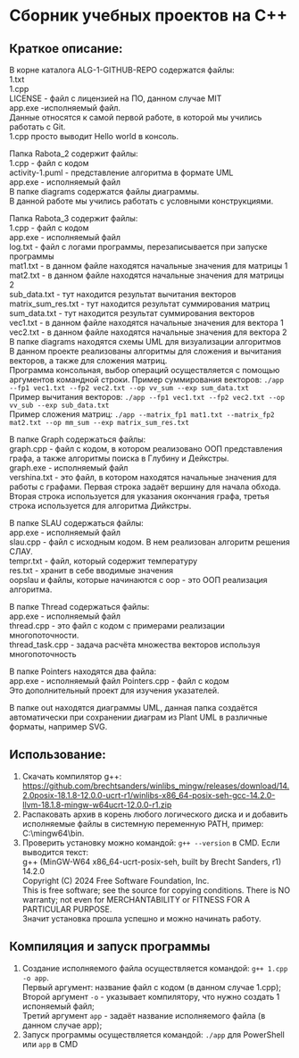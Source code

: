 # Сборник учебных проектов на C++  
## Краткое описание:  
В корне каталога ALG-1-GITHUB-REPO содержатся файлы:  
1.txt  
1.cpp  
LICENSE - файл с лицензией на ПО, данном случае MIT  
app.exe -исполняемый файл.  
Данные относятся к самой первой работе, в которой мы учились работать с Git.  
1.cpp просто выводит Hello world в консоль.  

Папка Rabota_2 содержит файлы:  
1.cpp - файл с кодом  
activity-1.puml - представление алгоритма в формате UML  
app.exe - исполняемый файл  
В папке diagrams содержатся файлы диаграммы.  
В данной работе мы учились работать с условными конструкциями.  

Папка Rabota_3 содержит файлы:  
1.cpp - файл с кодом  
app.exe - исполняемый файл  
log.txt - файл с логами программы, перезаписывается при запуске программы  
mat1.txt - в данном файле находятся начальные значения для матрицы 1  
mat2.txt - в данном файле находятся начальные значения для матрицы 2  
sub_data.txt - тут находится результат вычитания векторов  
matrix_sum_res.txt - тут находится результат суммирования матриц  
sum_data.txt - тут находится результат суммирования векторов  
vec1.txt - в данном файле находятся начальные значения для вектора 1  
vec2.txt - в данном файле находятся начальные значения для вектора 2  
В папке diagrams находятся схемы UML для визуализации алгоритмов  
В данном проекте реализованы алгоритмы для сложения и вычитания векторов, а также для сложения матриц.  
Программа консольная, выбор операций осуществляется с помощью аргументов командной строки. Пример суммирования векторов: ```./app --fp1 vec1.txt --fp2 vec2.txt --op vv_sum --exp sum_data.txt```  
Пример вычитания векторов: ```./app --fp1 vec1.txt --fp2 vec2.txt --op vv_sub --exp sub_data.txt```  
Пример сложения матриц: ```./app --matrix_fp1 mat1.txt --matrix_fp2 mat2.txt --op mm_sum --exp matrix_sum_res.txt```  

В папке Graph содержаться файлы:  
graph.cpp - файл с кодом, в котором реализовано ООП представления графа, а также алгоритмы поиска в Глубину и Дейкстры.  
graph.exe - исполняемый файл  
vershina.txt - это файл, в котором находятся начальные значения для работы с графами. Первая строка задаёт вершину для начала обхода. Вторая строка используется для указания окончания графа, третья строка используется для алгоритма Дийкстры.  

В папке SLAU содержаться файлы:  
app.exe - исполняемый файл  
slau.cpp - файл с исходным кодом. В нем реализован алгоритм решения СЛАУ.  
tempr.txt - файл, который содержит температуру  
res.txt - хранит в себе вводимые значения  
oopslau и файлы, которые начинаются с oop - это ООП реализация алгоритма.  

В папке Thread содержаться файлы:  
app.exe - исполняемый файл  
thread.cpp - это файл с кодом с примерами реализации многопоточности.   
thread_task.cpp - задача расчёта множества векторов используя многопоточность  

В папке Pointers находятся два файла:  
app.exe - исполняемый файл
Pointers.cpp - файл с кодом  
Это дополнительный проект для изучения указателей.  

В папке out находятся диаграммы UML, данная папка создаётся автоматически при сохранении диаграм из Plant UML в различные форматы, например SVG.  

## Использование:  
1. Скачать компилятор g++: https://github.com/brechtsanders/winlibs_mingw/releases/download/14.2.0posix-18.1.8-12.0.0-ucrt-r1/winlibs-x86_64-posix-seh-gcc-14.2.0-llvm-18.1.8-mingw-w64ucrt-12.0.0-r1.zip
2. Распаковать архив в корень любого логического диска и и добавить исполняемые файлы в системную переменную PATH, пример: C:\mingw64\bin.  
3. Проверить установку можно командой: ```g++ --version``` в CMD. Если выводится текст:  
g++ (MinGW-W64 x86_64-ucrt-posix-seh, built by Brecht Sanders, r1) 14.2.0  
Copyright (C) 2024 Free Software Foundation, Inc.  
This is free software; see the source for copying conditions.  There is NO  
warranty; not even for MERCHANTABILITY or FITNESS FOR A PARTICULAR PURPOSE.  
Значит установка прошла успешно и можно начинать работу.

## Компиляция и запуск программы  
1. Создание исполняемого файла осуществляется командой: ```g++ 1.cpp -o app```.  
Первый аргумент: название файл с кодом (в данном случае 1.cpp);  
Второй аргумент ```-o``` - указывает компилятору, что нужно создать 1 испоняемый файл;  
Третий аргумент ```app``` - задаёт название исполняемого файла (в данном случае app);  
2. Запуск программы осуществляется командой: ```./app``` для PowerShell или ```app``` в CMD